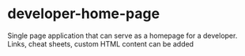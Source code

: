 # developer-home-page
Single page application that can serve as a homepage for a developer. Links, cheat sheets, custom HTML content can be added
